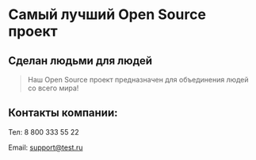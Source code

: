 # Самый лучший Open Source проект

## Сделан людьми для людей

> Наш Open Source проект предназначен для объединения людей со всего мира!


## Контакты компании: 

Тел: 8 800 333 55 22

Email: support@test.ru
